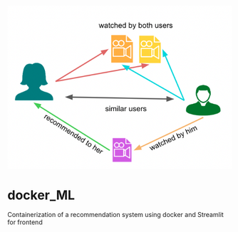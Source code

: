 ![README pic](/static/README.png)

# docker_ML
Containerization of a recommendation system using docker and Streamlit for frontend

